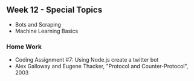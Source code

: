 ## Week 12 - Special Topics
* Bots and Scraping
* Machine Learning Basics

### Home Work
* Coding Assignment #7: Using Node.js create a twitter bot 
* Alex Galloway and Eugene Thacker, "Protocol and Counter-Protocol", 2003
